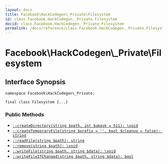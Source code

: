 ```yaml
---
layout: docs
title: Facebook\HackCodegen\_Private\Filesystem
id: class.Facebook.HackCodegen._Private.Filesystem
docid: class.Facebook.HackCodegen._Private.Filesystem
permalink: /docs/reference/class.Facebook.HackCodegen._Private.Filesystem.md
---
```

# Facebook\\HackCodegen\\_Private\\Filesystem




## Interface Synopsis




``` Hack
namespace Facebook\HackCodegen\_Private;

final class Filesystem {...}
```




### Public Methods




+ [` ::createDirectory(string $path, int $umask = 511): \void `](<class.Facebook.HackCodegen._Private.Filesystem.createDirectory.md>)
+ [` ::createTemporaryFile(string $prefix = '', bool $cleanup = false): string `](<class.Facebook.HackCodegen._Private.Filesystem.createTemporaryFile.md>)
+ [` ::readFile(string $path): string `](<class.Facebook.HackCodegen._Private.Filesystem.readFile.md>)
+ [` ::remove(string $path): \void `](<class.Facebook.HackCodegen._Private.Filesystem.remove.md>)
+ [` ::writeFile(string $path, string $data): \void `](<class.Facebook.HackCodegen._Private.Filesystem.writeFile.md>)
+ [` ::writeFileIfChanged(string $path, string $data): bool `](<class.Facebook.HackCodegen._Private.Filesystem.writeFileIfChanged.md>)
